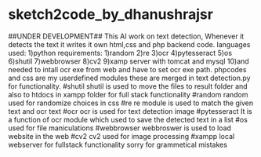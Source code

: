 # sketch2code_by_dhanushrajsr
##UNDER DEVELOPMENT##
This AI work on text detection,
Whenever it detects the text it writes it own html,css and php backend code.
languages used:
  1)python
requirements:
  1)random
  2)re
  3)ocr
  4)pytesseract
  5)os
  6)shutil
  7)webbrowser
  8)cv2
  9)xamp server with tomcat and mysql
  10)and needed to intall ocr exe from web
  and have to set ocr exe path.
  phpcodes and css are my userdefined modules these are merged in text detection.py for functionality.
  #shutil
  shutil is used to move the files to result folder and also to htdocs in xampp folder for full stack functionality
  #random
  random used for randomize choices in css
  #re
  re module is used to match the given text and ocr text
  #ocr
  ocr is used for text detection image
  #pytesseract
  It is a function of ocr module which used to save the detected text in a list
  #os
  used for file maniculations
  #webbrowser
  webbroswer is used to load website in the web
  #cv2
  cv2 used for image processing
  #xampp
  local webserver for fullstack functionality
  sorry for grammetical mistakes
